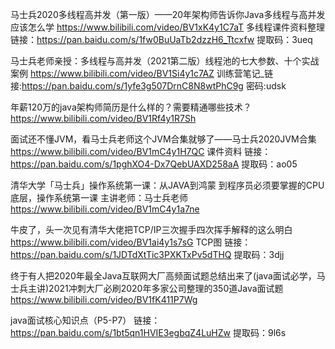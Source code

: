 马士兵2020多线程高并发（第一版）——20年架构师告诉你Java多线程与高并发应该怎么学
https://www.bilibili.com/video/BV1xK4y1C7aT
多线程课件资料整理
链接：https://pan.baidu.com/s/1fw0BuUaTb2dzzH6_Ttcxfw
提取码：3ueq

马士兵老师亲授：多线程与高并发（2021第二版）线程池的七大参数、十个实战案例
https://www.bilibili.com/video/BV1Si4y1c7AZ
训练营笔记_链接:https://pan.baidu.com/s/1yfe3g507DrnC8N8wtPhC9g 密码:udsk

年薪120万的java架构师简历是什么样的？需要精通哪些技术？
https://www.bilibili.com/video/BV1Rf4y1R7Sh

面试还不懂JVM，看马士兵老师这个JVM合集就够了——马士兵2020JVM合集
https://www.bilibili.com/video/BV1mC4y1H7QC
课件资料
链接：https://pan.baidu.com/s/1pghXO4-Dx7QebUAXD258aA
提取码：ao05


清华大学「马士兵」操作系统第一课：从JAVA到鸿蒙
到程序员必须要掌握的CPU底层，操作系统第一课
主讲老师：马士兵老师
https://www.bilibili.com/video/BV1mC4y1a7ne

牛皮了，头一次见有清华大佬把TCP/IP三次握手四次挥手解释的这么明白
https://www.bilibili.com/video/BV1ai4y1s7sG
TCP图
链接：https://pan.baidu.com/s/1JDTdXtTic3PXKTxPv5dTHQ
提取码：3djj

终于有人把2020年最全Java互联网大厂高频面试题总结出来了(java面试必学，马士兵主讲)2021冲刺大厂必刷2020年多家公司整理的350道Java面试题
https://www.bilibili.com/video/BV1fK411P7Wg


java面试核心知识点（P5-P7）
链接：https://pan.baidu.com/s/1bt5qn1HVIE3egbqZ4LuHZw
提取码：9l6s